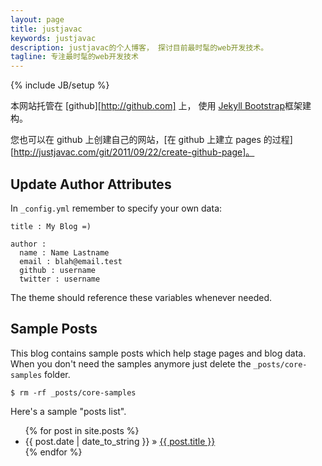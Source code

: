 ```yaml
---
layout: page
title: justjavac
keywords: justjavac
description: justjavac的个人博客， 探讨目前最时髦的web开发技术。
tagline: 专注最时髦的web开发技术
---
```

{% include JB/setup %}

<script type="text/javascript"><!--
google_ad_client = "ca-pub-5061364613986259";
/* justjavac 页首横幅 */
google_ad_slot = "7571220937";
google_ad_width = 728;
google_ad_height = 90;
//-->
</script>
<script type="text/javascript"
src="http://pagead2.googlesyndication.com/pagead/show_ads.js">
</script>

本网站托管在 [github][http://github.com] 上， 使用 [Jekyll Bootstrap](http://jekyllbootstrap.com)框架建构。

您也可以在 github 上创建自己的网站，[在 github 上建立 pages 的过程][http://justjavac.com/git/2011/09/22/create-github-page]。 

## Update Author Attributes

In `_config.yml` remember to specify your own data:
    
    title : My Blog =)
    
    author :
      name : Name Lastname
      email : blah@email.test
      github : username
      twitter : username

The theme should reference these variables whenever needed.
    
## Sample Posts

This blog contains sample posts which help stage pages and blog data.
When you don't need the samples anymore just delete the `_posts/core-samples` folder.

    $ rm -rf _posts/core-samples

Here's a sample "posts list".

<ul class="posts">
  {% for post in site.posts %}
    <li><span>{{ post.date | date_to_string }}</span> &raquo; <a href="{{ BASE_PATH }}{{ post.url }}">{{ post.title }}</a></li>
  {% endfor %}
</ul>

